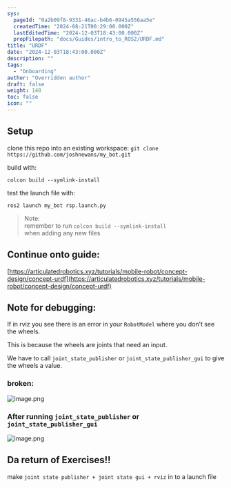 ```yaml
---
sys:
  pageId: "0a2b09f8-9331-46ac-b4b6-0945a556aa5e"
  createdTime: "2024-08-21T00:29:00.000Z"
  lastEditedTime: "2024-12-03T18:43:00.000Z"
  propFilepath: "docs/Guides/intro_to_ROS2/URDF.md"
title: "URDF"
date: "2024-12-03T18:43:00.000Z"
description: ""
tags:
  - "Onboarding"
author: "Overridden author"
draft: false
weight: 148
toc: false
icon: ""
---
```


## Setup

clone this repo into an existing workspace:
`git clone https://github.com/joshnewans/my_bot.git`

build with:

`colcon build --symlink-install`

test the launch file with:

`ros2 launch my_bot rsp.launch.py`

> Note:  
> remember to run `colcon build --symlink-install`  
> when adding any new files

## Continue onto guide:

[https://articulatedrobotics.xyz/tutorials/mobile-robot/concept-design/concept-urdf](https://articulatedrobotics.xyz/tutorials/mobile-robot/concept-design/concept-urdf)

## Note for debugging:

If in rviz you see there is an error in your `RobotModel` where you don’t see the wheels.

This is because the wheels are joints that need an input. 

We have to call `joint_state_publisher` or `joint_state_publisher_gui` to give the wheels a value.

### broken:

![image.png](https://prod-files-secure.s3.us-west-2.amazonaws.com/d518164a-d88e-44d1-a4ee-3adb3bd8bce0/96a1d089-1f17-4dbf-8563-f2aef56a4d37/image.png?X-Amz-Algorithm=AWS4-HMAC-SHA256&X-Amz-Content-Sha256=UNSIGNED-PAYLOAD&X-Amz-Credential=ASIAZI2LB4666FRRL52Z%2F20250505%2Fus-west-2%2Fs3%2Faws4_request&X-Amz-Date=20250505T004347Z&X-Amz-Expires=3600&X-Amz-Security-Token=IQoJb3JpZ2luX2VjEHUaCXVzLXdlc3QtMiJGMEQCIFk%2B88A6DqpA0XU9vpqDgBgtZL1dbdTR7qECmpdPnSfCAiA9kx9iWPclm%2Bih15Lf1UO49LLKNi8H6JuBxJu9xeGdKSr%2FAwgeEAAaDDYzNzQyMzE4MzgwNSIMA19YyJpCfSoI5HmuKtwDWymeKgH94keyIzQCNWl68n%2B1aVOTBvPmZJz42Ct7rv%2B0jzF9O59%2Fvzrn3lBLGQPJ%2BZNj8ooUAyAZ7Ff5E%2F6ABBgT7PKllfON5t2Emz2KfCmR%2F163M8nPf1OyDsM1zljI1VqDXfl4gDtJwcIDbuNgRGpnG9jkSvmNge0agA2bosTD2mNUqfZAbKlYdihCOWNe08ltAwR%2FlQvJ5KdxsnYV6u1A1NUhlDs891GG9mFeI3IvpWS5oN9VA68uLL2l6xXGuqclGAxHbA2BF6tn87wnERZIPx5%2BqiN1mIzd5xPFmz%2BbD49oYUkeoE7M%2BH5V9B%2BcasuOUie8VjO3t%2BZjnjnxZjElg4NLIscb2PMbtKMQanTwjjQFRZBMwkLqQK2i7a4Fb0d3BWrchXlJc8eVeB0sPyRICoQBbIjAobCXEUb1J9gDt7UDiX9C%2Fw725twPe%2FP1ropTVFgHFNgAmlLdvgEwsOLMyD3pdYNLIJkPHFzc%2BHC0l5Hoi3SYQcSxNG%2FHu%2FXU0vm%2FRIN%2FuIvZD6ySOSjEBWBFHBqeDz5YTFh4FlDBLEylHQkoA%2BRoHLfyCyCKbc9n64SScmtUlniX%2BIc3hcCLdnzkwW%2BdOeTYTOYwiXZQt%2BY9XN%2Bb2QwIpdGfeqcw3qzfwAY6pgGvQqr7CYVhtC2rPM%2ByNGZhSwS8aRWKATHvqntZ639hnMCundfC7QUaShyOFaqmjIYkpkt1RLiDHJvaDRSrOyN36XH5f8jjdrC165u32ln%2BlDVzWplPzr%2BrOnAxX%2Bq%2BbC%2FTjGJubc7OQdB0fn%2BVDmujQr25PBsKNXoRXHtBLxGns2%2F3cgRViPUrDb8O4fW%2B%2FZm49nfDb7X8e9QPsz6CGLfkv5mA03Fu&X-Amz-Signature=a5f9db0e5097e288d7f67ba24a77b6bd1be3ec50291eeb36b48eb3c7a361d0b4&X-Amz-SignedHeaders=host&x-id=GetObject)

### After running `joint_state_publisher` or `joint_state_publisher_gui`

![image.png](https://prod-files-secure.s3.us-west-2.amazonaws.com/d518164a-d88e-44d1-a4ee-3adb3bd8bce0/130c99c7-1b0b-4031-9953-844fc3950ff4/image.png?X-Amz-Algorithm=AWS4-HMAC-SHA256&X-Amz-Content-Sha256=UNSIGNED-PAYLOAD&X-Amz-Credential=ASIAZI2LB4666FRRL52Z%2F20250505%2Fus-west-2%2Fs3%2Faws4_request&X-Amz-Date=20250505T004347Z&X-Amz-Expires=3600&X-Amz-Security-Token=IQoJb3JpZ2luX2VjEHUaCXVzLXdlc3QtMiJGMEQCIFk%2B88A6DqpA0XU9vpqDgBgtZL1dbdTR7qECmpdPnSfCAiA9kx9iWPclm%2Bih15Lf1UO49LLKNi8H6JuBxJu9xeGdKSr%2FAwgeEAAaDDYzNzQyMzE4MzgwNSIMA19YyJpCfSoI5HmuKtwDWymeKgH94keyIzQCNWl68n%2B1aVOTBvPmZJz42Ct7rv%2B0jzF9O59%2Fvzrn3lBLGQPJ%2BZNj8ooUAyAZ7Ff5E%2F6ABBgT7PKllfON5t2Emz2KfCmR%2F163M8nPf1OyDsM1zljI1VqDXfl4gDtJwcIDbuNgRGpnG9jkSvmNge0agA2bosTD2mNUqfZAbKlYdihCOWNe08ltAwR%2FlQvJ5KdxsnYV6u1A1NUhlDs891GG9mFeI3IvpWS5oN9VA68uLL2l6xXGuqclGAxHbA2BF6tn87wnERZIPx5%2BqiN1mIzd5xPFmz%2BbD49oYUkeoE7M%2BH5V9B%2BcasuOUie8VjO3t%2BZjnjnxZjElg4NLIscb2PMbtKMQanTwjjQFRZBMwkLqQK2i7a4Fb0d3BWrchXlJc8eVeB0sPyRICoQBbIjAobCXEUb1J9gDt7UDiX9C%2Fw725twPe%2FP1ropTVFgHFNgAmlLdvgEwsOLMyD3pdYNLIJkPHFzc%2BHC0l5Hoi3SYQcSxNG%2FHu%2FXU0vm%2FRIN%2FuIvZD6ySOSjEBWBFHBqeDz5YTFh4FlDBLEylHQkoA%2BRoHLfyCyCKbc9n64SScmtUlniX%2BIc3hcCLdnzkwW%2BdOeTYTOYwiXZQt%2BY9XN%2Bb2QwIpdGfeqcw3qzfwAY6pgGvQqr7CYVhtC2rPM%2ByNGZhSwS8aRWKATHvqntZ639hnMCundfC7QUaShyOFaqmjIYkpkt1RLiDHJvaDRSrOyN36XH5f8jjdrC165u32ln%2BlDVzWplPzr%2BrOnAxX%2Bq%2BbC%2FTjGJubc7OQdB0fn%2BVDmujQr25PBsKNXoRXHtBLxGns2%2F3cgRViPUrDb8O4fW%2B%2FZm49nfDb7X8e9QPsz6CGLfkv5mA03Fu&X-Amz-Signature=f3d5690ff27bac9d83393d77507a80c9727889b43dcea8ad51bbeaa01612ed57&X-Amz-SignedHeaders=host&x-id=GetObject)

## Da return of Exercises!!

make `joint state publisher + joint state gui + rviz` in to a launch file
